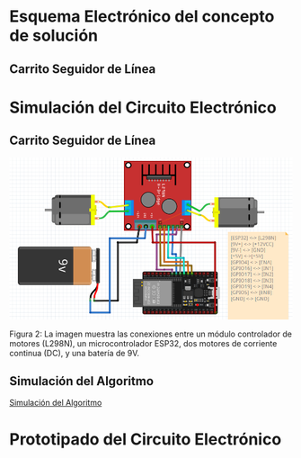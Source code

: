 # Esquema Electrónico del concepto de solución
## Carrito Seguidor de Línea

# Simulación del Circuito Electrónico
## Carrito Seguidor de Línea
<p align="center"><img src ="https://github.com/ArnySalazar/FdD/blob/main/FdD2024-1/Imagenes/I_E_6/esp32_motores.png" width="620px"></p>
Figura 2: La imagen muestra las conexiones entre un módulo controlador de motores (L298N), un microcontrolador ESP32, dos motores de corriente continua (DC), y una batería de 9V. 

## Simulación del Algoritmo 

[Simulación del Algoritmo](https://github.com/ArnySalazar/FdD/blob/main/FdD2024-1/Simulacion/FundamentosdeDiseñoGrupo4.pdf)

# Prototipado del Circuito Electrónico


